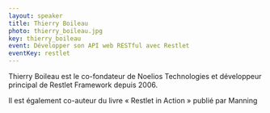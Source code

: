 ```yaml
---
layout: speaker
title: Thierry Boileau
photo: thierry_boileau.jpg
key: thierry_boileau
event: Développer son API web RESTful avec Restlet
eventKey: restlet
---
```


Thierry Boileau est le co-fondateur de Noelios Technologies et développeur principal de Restlet Framework depuis 2006.

Il est également co-auteur du livre « Restlet in Action » publié par Manning